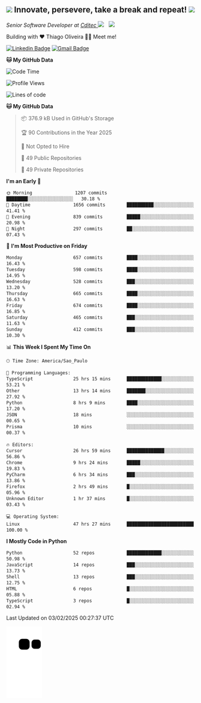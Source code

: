 <h2><img src="https://emojis.slackmojis.com/emojis/images/1531849430/4246/blob-sunglasses.gif?1531849430" width="30"/> Innovate, persevere, take a break and repeat! <img src="https://media.giphy.com/media/12oufCB0MyZ1Go/giphy.gif" width="50"></h2>
<img align='right' src="https://media.giphy.com/media/M9gbBd9nbDrOTu1Mqx/giphy.gif" width="230">
<p><em>Senior Software Developer at <a href="https://www.cditec.com.br/">Cditec
</a><img src="https://media.giphy.com/media/WUlplcMpOCEmTGBtBW/giphy.gif" width="30"> 
</em></p>



Building with ❤️ Thiago Oliveira 👋🏽 Meet me!

[![Linkedin Badge](https://img.shields.io/badge/-Thiago-blue?style=flat-square&logo=Linkedin&logoColor=white&link=https://www.linkedin.com/in/tgmarinho/)](https://www.linkedin.com/in/thiagoceconelo/) 
[![Gmail Badge](https://img.shields.io/badge/-thiceconelo@gmail.com-c14438?style=flat-square&logo=Gmail&logoColor=white&link=mailto:thiceconelo@gmail.com)](mailto:thiceconelo@gmail.com)

</em></p>

<!-- <span style="height ">
![Anurag's GitHub stats](https://github-readme-stats.vercel.app/api?username=arthurspk&show_icons=true&theme=tokyonight)
</span> -->

**🐱 My GitHub Data** 
<!--START_SECTION:waka-->
![Code Time](http://img.shields.io/badge/Code%20Time-2%2C529%20hrs%2036%20mins-blue)

![Profile Views](http://img.shields.io/badge/Profile%20Views-5-blue)

![Lines of code](https://img.shields.io/badge/From%20Hello%20World%20I%27ve%20Written-5.6%20million%20lines%20of%20code-blue)

**🐱 My GitHub Data** 

> 📦 376.9 kB Used in GitHub's Storage 
 > 
> 🏆 90 Contributions in the Year 2025
 > 
> 🚫 Not Opted to Hire
 > 
> 📜 49 Public Repositories 
 > 
> 🔑 49 Private Repositories 
 > 
**I'm an Early 🐤** 

```text
🌞 Morning                1207 commits        ████████░░░░░░░░░░░░░░░░░   30.18 % 
🌆 Daytime                1656 commits        ██████████░░░░░░░░░░░░░░░   41.41 % 
🌃 Evening                839 commits         █████░░░░░░░░░░░░░░░░░░░░   20.98 % 
🌙 Night                  297 commits         ██░░░░░░░░░░░░░░░░░░░░░░░   07.43 % 
```
📅 **I'm Most Productive on Friday** 

```text
Monday                   657 commits         ████░░░░░░░░░░░░░░░░░░░░░   16.43 % 
Tuesday                  598 commits         ████░░░░░░░░░░░░░░░░░░░░░   14.95 % 
Wednesday                528 commits         ███░░░░░░░░░░░░░░░░░░░░░░   13.20 % 
Thursday                 665 commits         ████░░░░░░░░░░░░░░░░░░░░░   16.63 % 
Friday                   674 commits         ████░░░░░░░░░░░░░░░░░░░░░   16.85 % 
Saturday                 465 commits         ███░░░░░░░░░░░░░░░░░░░░░░   11.63 % 
Sunday                   412 commits         ███░░░░░░░░░░░░░░░░░░░░░░   10.30 % 
```


📊 **This Week I Spent My Time On** 

```text
🕑︎ Time Zone: America/Sao_Paulo

💬 Programming Languages: 
TypeScript               25 hrs 15 mins      █████████████░░░░░░░░░░░░   53.21 % 
Other                    13 hrs 14 mins      ███████░░░░░░░░░░░░░░░░░░   27.92 % 
Python                   8 hrs 9 mins        ████░░░░░░░░░░░░░░░░░░░░░   17.20 % 
JSON                     18 mins             ░░░░░░░░░░░░░░░░░░░░░░░░░   00.65 % 
Prisma                   10 mins             ░░░░░░░░░░░░░░░░░░░░░░░░░   00.37 % 

🔥 Editors: 
Cursor                   26 hrs 59 mins      ██████████████░░░░░░░░░░░   56.86 % 
Chrome                   9 hrs 24 mins       █████░░░░░░░░░░░░░░░░░░░░   19.83 % 
PyCharm                  6 hrs 34 mins       ███░░░░░░░░░░░░░░░░░░░░░░   13.86 % 
Firefox                  2 hrs 49 mins       █░░░░░░░░░░░░░░░░░░░░░░░░   05.96 % 
Unknown Editor           1 hr 37 mins        █░░░░░░░░░░░░░░░░░░░░░░░░   03.43 % 

💻 Operating System: 
Linux                    47 hrs 27 mins      █████████████████████████   100.00 % 
```

**I Mostly Code in Python** 

```text
Python                   52 repos            █████████████░░░░░░░░░░░░   50.98 % 
JavaScript               14 repos            ███░░░░░░░░░░░░░░░░░░░░░░   13.73 % 
Shell                    13 repos            ███░░░░░░░░░░░░░░░░░░░░░░   12.75 % 
HTML                     6 repos             █░░░░░░░░░░░░░░░░░░░░░░░░   05.88 % 
TypeScript               3 repos             █░░░░░░░░░░░░░░░░░░░░░░░░   02.94 % 
```




 Last Updated on 03/02/2025 00:27:37 UTC
<!--END_SECTION:waka-->

![Snake animation](https://github.com/rafaballerini/rafaballerini/blob/output/github-contribution-grid-snake.svg)


<!---
ceconelo/ceconelo is a ✨ special ✨ repository because its `README.md` (this file) appears on your GitHub profile.
You can click the Preview link to take a look at your changes.
--->
